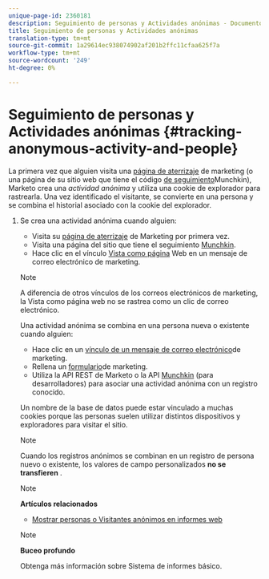 ```yaml
---
unique-page-id: 2360181
description: Seguimiento de personas y Actividades anónimas - Documentos de marketing - Documentación del producto
title: Seguimiento de personas y Actividades anónimas
translation-type: tm+mt
source-git-commit: 1a29614ec938074902af201b2ffc11cfaa625f7a
workflow-type: tm+mt
source-wordcount: '249'
ht-degree: 0%

---
```



# Seguimiento de personas y Actividades anónimas {#tracking-anonymous-activity-and-people}

La primera vez que alguien visita una [página de aterrizaje](../../../../product-docs/demand-generation/landing-pages/free-form-landing-pages/create-a-free-form-landing-page.md) de marketing (o una página de su sitio web que tiene el código [de seguimiento](../../../../product-docs/administration/additional-integrations/add-munchkin-tracking-code-to-your-website.md)Munchkin), Marketo crea una *actividad* *anónima* y utiliza una cookie de explorador para rastrearla. Una vez identificado el visitante, se convierte en una persona y se combina el historial asociado con la cookie del explorador.

1. Se crea una actividad anónima cuando alguien:

   * Visita su [página de aterrizaje](../../../../product-docs/demand-generation/landing-pages/free-form-landing-pages/create-a-free-form-landing-page.md) de Marketing por primera vez.
   * Visita una página del sitio que tiene el seguimiento [Munchkin](../../../../product-docs/administration/additional-integrations/add-munchkin-tracking-code-to-your-website.md).
   * Hace clic en el vínculo [Vista como página](../../../../product-docs/email-marketing/general/functions-in-the-editor/add-a-view-as-web-page-link-to-an-email.md) Web en un mensaje de correo electrónico de marketing.

   >[!NOTE]
   >
   >A diferencia de otros vínculos de los correos electrónicos de marketing, la Vista como página web no se rastrea como un clic de correo electrónico.

   Una actividad anónima se combina en una persona nueva o existente cuando alguien:

   * Hace clic en un [vínculo de un mensaje de correo electrónico](../../../../product-docs/email-marketing/general/using-tokens/add-tokens-to-an-email-link.md)de marketing.
   * Rellena un [formulario](http://docs.marketo.com/display/docs/forms)de marketing.
   * Utiliza la API [](http://developers.marketo.com/rest-api/lead-database/leads/) REST de Marketo o la API [Munchkin](http://developers.marketo.com/documentation/websites/lead-tracking-munchkin-js/) (para desarrolladores) para asociar una actividad anónima con un registro conocido.

   Un nombre de la base de datos puede estar vinculado a muchas cookies porque las personas suelen utilizar distintos dispositivos y exploradores para visitar el sitio.

   >[!NOTE]
   >
   >Cuando los registros anónimos se combinan en un registro de persona nuevo o existente, los valores de campo personalizados **no se transfieren** .

   >[!NOTE]
   >
   >**Artículos relacionados**
   >
   >    
   >    
   >    * [Mostrar personas o Visitantes anónimos en informes web](display-people-or-anonymous-visitors-in-web-reports.md)


   >[!NOTE]
   >
   >**Buceo profundo**
   >
   >
   >Obtenga más información sobre Sistema de informes [](http://docs.marketo.com/display/docs/basic+reporting)básico.


